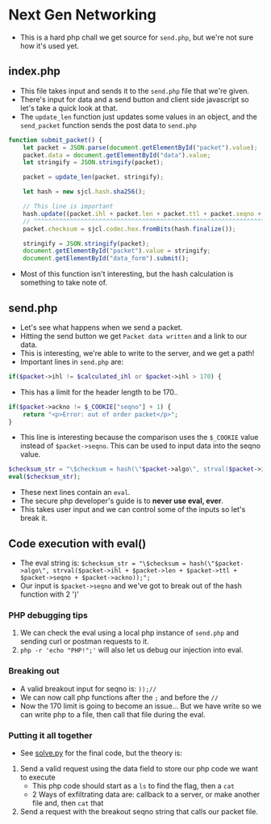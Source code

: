 # Next Gen Networking
- This is a hard php chall we get source for `send.php`, but we're not sure how it's used yet.

## index.php
- This file takes input and sends it to the `send.php` file that we're given.
- There's input for data and a send button and client side javascript so let's take a quick look at that.
- The `update_len` function just updates some values in an object, and the `send_packet` function sends the post data to `send.php`
```javascript
function submit_packet() {
    let packet = JSON.parse(document.getElementById("packet").value);
    packet.data = document.getElementById("data").value;
    let stringify = JSON.stringify(packet);

    packet = update_len(packet, stringify);

    let hash = new sjcl.hash.sha256();

    // This line is important
    hash.update((packet.ihl + packet.len + packet.ttl + packet.seqno + packet.ackno).toString());
    // ^^^^^^^^^^^^^^^^^^^^^^^^^^^^^^^^^^^^^^^^^^^^^^^^^^^^^^^^^^^^^^^^^^^^^^^^^^^^^^^^^^^
    packet.checksum = sjcl.codec.hex.fromBits(hash.finalize());

    stringify = JSON.stringify(packet);
    document.getElementById("packet").value = stringify;
    document.getElementById("data_form").submit();
```
- Most of this function isn't interesting, but the hash calculation is something to take note of.

## send.php
- Let's see what happens when we send a packet.
- Hitting the send button we get `Packet data written` and a link to our data.
- This is interesting, we're able to write to the server, and we get a path!
- Important lines in `send.php` are:
```php
if($packet->ihl != $calculated_ihl or $packet->ihl > 170) {
```
- This has a limit for the header length to be 170..

```php
if($packet->ackno != $_COOKIE["seqno"] + 1) {
    return "<p>Error: out of order packet</p>";
}
```
- This line is interesting because the comparison uses the `$_COOKIE` value instead of `$packet->seqno`. This can be used to input data into the seqno value.

```php
$checksum_str = "\$checksum = hash(\"$packet->algo\", strval($packet->ihl + $packet->len + $packet->ttl + $packet->seqno + $packet->ackno));";
eval($checksum_str);
```
- These next lines contain an `eval`.
- The secure php developer's guide is to **never use eval, ever**.
- This takes user input and we can control some of the inputs so let's break it.

## Code execution with eval()
- The eval string is: `$checksum_str = "\$checksum = hash(\"$packet->algo\", strval($packet->ihl + $packet->len + $packet->ttl + $packet->seqno + $packet->ackno));";`
- Our input is `$packet->seqno` and we've got to break out of the hash function with 2 ')'

### PHP debugging tips
1. We can check the eval using a local php instance of `send.php` and sending curl or postman requests to it.
1. `php -r 'echo "PHP!";'` will also let us debug our injection into eval.


### Breaking out
- A valid breakout input for seqno is: `));//`
- We can now call php functions after the `;` and before the `//`
- Now the 170 limit is going to become an issue... But we have write so we can write php to a file, then call that file during the eval.

### Putting it all together
- See [solve.py](solve.py) for the final code, but the theory is:
1. Send a valid request using the data field to store our php code we want to execute
    - This php code should start as a `ls` to find the flag, then a `cat`
    - 2 Ways of exfiltrating data are: callback to a server, or make another file and, then `cat` that
1. Send a request with the breakout seqno string that calls our packet file.
